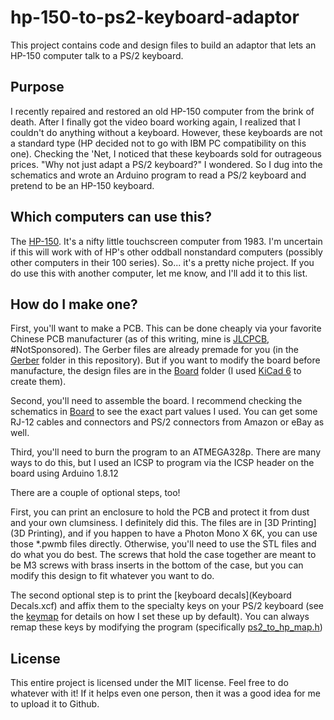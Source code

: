 # hp-150-to-ps2-keyboard-adaptor
This project contains code and design files to build an adaptor that lets an HP-150 computer talk to a PS/2 keyboard.

## Purpose
I recently repaired and restored an old HP-150 computer from the brink of death.
After I finally got the video board working again, I realized that I couldn't do anything without a keyboard.
However, these keyboards are not a standard type (HP decided not to go with IBM PC compatibility on this one).
Checking the 'Net, I noticed that these keyboards sold for outrageous prices.
"Why not just adapt a PS/2 keyboard?" I wondered. So I dug into the schematics and wrote an Arduino program to read a PS/2 keyboard and pretend to be an HP-150 keyboard.

## Which computers can use this?
The [HP-150](http://hpmuseum.net/display_item.php?hw=43). It's a nifty little touchscreen computer from 1983.
I'm uncertain if this will work with of HP's other oddball nonstandard computers (possibly other computers in their 100 series).
So... it's a pretty niche project.
If you do use this with another computer, let me know, and I'll add it to this list.

## How do I make one?
First, you'll want to make a PCB. This can be done cheaply via your favorite Chinese PCB manufacturer (as of this writing, mine is [JLCPCB](https://jlcpcb.com/), #NotSponsored).
The Gerber files are already premade for you (in the [Gerber](Gerber) folder in this repository). But if you want to modify the board before manufacture, the design files are in the [Board](Board) folder (I used [KiCad 6](https://www.kicad.org/download/) to create them).

Second, you'll need to assemble the board. I recommend checking the schematics in [Board](Board) to see the exact part values I used. You can get some RJ-12 cables and connectors and PS/2 connectors from Amazon or eBay as well.

Third, you'll need to burn the program to an ATMEGA328p. There are many ways to do this, but I used an ICSP to program via the ICSP header on the board using Arduino 1.8.12

There are a couple of optional steps, too!

First, you can print an enclosure to hold the PCB and protect it from dust and your own clumsiness. I definitely did this.
The files are in [3D Printing](3D Printing), and if you happen to have a Photon Mono X 6K, you can use those *.pwmb files directly. Otherwise, you'll need to use the STL files and do what you do best.
The screws that hold the case together are meant to be M3 screws with brass inserts in the bottom of the case, but you can modify this design to fit whatever you want to do.

The second optional step is to print the [keyboard decals](Keyboard Decals.xcf) and affix them to the specialty keys on your PS/2 keyboard (see the [keymap](Keymap.txt) for details on how I set these up by default).
You can always remap these keys by modifying the program (specifically [ps2_to_hp_map.h](Code/PS2_Keyboard_Adaptor/ps2_to_hp_map.h))

## License
This entire project is licensed under the MIT license. Feel free to do whatever with it! If it helps even one person, then it was a good idea for me to upload it to Github.
